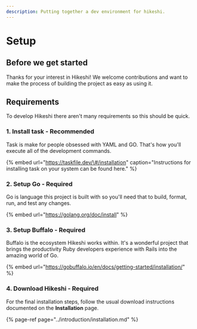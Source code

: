```yaml
---
description: Putting together a dev environment for hikeshi.
---
```


# Setup

## Before we get started

Thanks for your interest in Hikeshi! We welcome contributions and want to make the process of building the project as easy as using it.

## Requirements

To develop Hikeshi there aren't many requirements so this should be quick.

### 1. Install **task - Recommended**

Task is make for people obsessed with YAML and GO. That's how you'll execute all of the development commands.

{% embed url="https://taskfile.dev/\#/installation" caption="Instructions for installing task on your system can be found here." %}

### **2. Setup Go - Required**

Go is language this project is built with so you'll need that to build, format, run, and test any changes.

{% embed url="https://golang.org/doc/install" %}

### 3. Setup Buffalo - Required

Buffalo is the ecosystem Hikeshi works within. It's a wonderful project that brings the productivity Ruby developers experience with Rails into the amazing world of Go.

{% embed url="https://gobuffalo.io/en/docs/getting-started/installation/" %}

### 4. Download Hikeshi - Required

For the final installation steps, follow the usual download instructions documented on the **Installation** page.

{% page-ref page="../introduction/installation.md" %}


